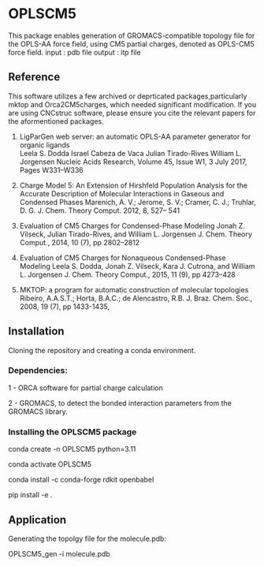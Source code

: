 # OPLSCM5
This package enables generation of GROMACS-compatible topology file for the OPLS-AA force field, using CM5 partial charges, denoted as OPLS-CM5 force field. 
input : pdb file
output : itp file

## Reference
This software utilizes a few archived or deprticated packages,particularly mktop and Orca2CM5charges, which needed significant modification. If you are using CNCstruc software, please ensure you cite the relevant papers for the aformentioned packages.
  1. LigParGen web server: an automatic OPLS-AA parameter generator for organic ligands  
     Leela S. Dodda  Israel Cabeza de Vaca  Julian Tirado-Rives William L. Jorgensen 
     Nucleic Acids Research, Volume 45, Issue W1, 3 July 2017, Pages W331–W336

  2. Charge Model 5: An Extension of Hirshfeld Population Analysis for the Accurate Description of Molecular Interactions in Gaseous and Condensed Phases
     Marenich, A. V.; Jerome, S. V.; Cramer, C. J.; Truhlar, D. G. J. Chem. Theory Comput. 2012, 8, 527– 541

  3. Evaluation of CM5 Charges for Condensed-Phase Modeling
     Jonah Z. Vilseck, Julian Tirado-Rives, and William L. Jorgensen J. Chem. Theory Comput., 2014, 10 (7), pp 2802–2812

  4. Evaluation of CM5 Charges for Nonaqueous Condensed-Phase Modeling
     Leela S. Dodda, Jonah Z. Vilseck, Kara J. Cutrona, and William L. Jorgensen J. Chem. Theory Comput., 2015, 11 (9), pp 4273–428
     
  5. MKTOP: a program for automatic construction of molecular topologies
     Ribeiro, A.A.S.T.; Horta, B.A.C.; de Alencastro, R.B.  J. Braz. Chem. Soc., 2008, 19 (7), pp 1433-1435, 

## Installation
Cloning the repository and creating a conda environment.

### Dependencies:
1 - ORCA software for partial charge calculation

2 - GROMACS, to detect the bonded interaction parameters from the GROMACS library.

### Installing the OPLSCM5 package
conda create -n OPLSCM5 python=3.11

conda activate OPLSCM5

conda install -c conda-forge rdkit openbabel

pip install -e .

## Application
Generating the topolgy file for the molecule.pdb:

OPLSCM5_gen -i molecule.pdb

